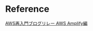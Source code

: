 # Reference
[AWS再入門ブログリレー AWS Amplify編](https://dev.classmethod.jp/articles/reintroduction-aws-amplify/)